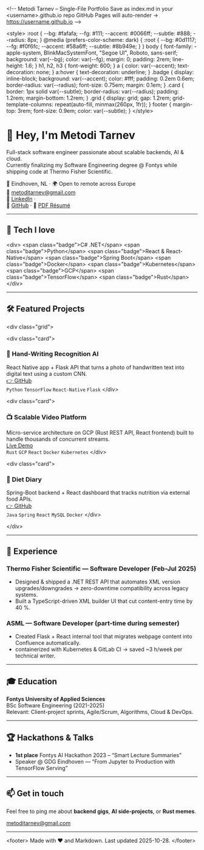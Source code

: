 &lt;!--
  Metodi Tarnev – Single-File Portfolio
  Save as index.md in your &lt;username&gt;.github.io repo
  GitHub Pages will auto-render → https://username.github.io
--&gt;

&lt;style&gt;
  :root {
    --bg: #fafafa;
    --fg: #111;
    --accent: #0066ff;
    --subtle: #888;
    --radius: 8px;
  }
  @media (prefers-color-scheme: dark) {
    :root {
      --bg: #0d1117;
      --fg: #f0f6fc;
      --accent: #58a6ff;
      --subtle: #8b949e;
    }
  }
  body {
    font-family: -apple-system, BlinkMacSystemFont, "Segoe UI", Roboto, sans-serif;
    background: var(--bg);
    color: var(--fg);
    margin: 0;
    padding: 2rem;
    line-height: 1.6;
  }
  h1, h2, h3 { font-weight: 600; }
  a { color: var(--accent); text-decoration: none; }
  a:hover { text-decoration: underline; }
  .badge {
    display: inline-block;
    background: var(--accent);
    color: #fff;
    padding: 0.2em 0.6em;
    border-radius: var(--radius);
    font-size: 0.75em;
    margin: 0.1em;
  }
  .card {
    border: 1px solid var(--subtle);
    border-radius: var(--radius);
    padding: 1.2rem;
    margin-bottom: 1.2rem;
  }
  .grid {
    display: grid;
    gap: 1.2rem;
    grid-template-columns: repeat(auto-fill, minmax(260px, 1fr));
  }
  footer { margin-top: 3rem; font-size: 0.9em; color: var(--subtle); }
&lt;/style&gt;

# 👋 Hey, I'm **Metodi Tarnev**

Full-stack software engineer passionate about scalable backends, AI & cloud.  
Currently finalizing my Software Engineering degree @ Fontys while shipping code at Thermo Fisher Scientific.

📍 Eindhoven, NL · 🌍 Open to remote across Europe  
📧 [metoditarnev@gmail.com](mailto:metoditarnev@gmail.com)  
💼 [LinkedIn](https://www.linkedin.com/in/metodi-tarnev-735b9b185/) ·  
🐙 [GitHub](https://github.com/metoditarnev) ·
📄 [PDF Résumé](./Black%20White%20Minimalist%20CV%20Resume.pdf)

---

## 🚀 Tech I love

&lt;div&gt;
  &lt;span class="badge"&gt;C# .NET&lt;/span&gt;
  &lt;span class="badge"&gt;Python&lt;/span&gt;
  &lt;span class="badge"&gt;React & React-Native&lt;/span&gt;
  &lt;span class="badge"&gt;Spring Boot&lt;/span&gt;
  &lt;span class="badge"&gt;Docker&lt;/span&gt;
  &lt;span class="badge"&gt;Kubernetes&lt;/span&gt;
  &lt;span class="badge"&gt;GCP&lt;/span&gt;
  &lt;span class="badge"&gt;TensorFlow&lt;/span&gt;
  &lt;span class="badge"&gt;Rust&lt;/span&gt;
&lt;/div&gt;

---

## 🛠️ Featured Projects

&lt;div class="grid"&gt;

&lt;div class="card"&gt;

### 📝 Hand-Writing Recognition AI  
React Native app + Flask API that turns a photo of handwritten text into digital text using a custom CNN.  
[👉 GitHub](https://github.com/metoditarnev/handwriting-ai)  
`Python` `TensorFlow` `React-Native` `Flask`
&lt;/div&gt;

&lt;div class="card"&gt;

### 📺 Scalable Video Platform  
Micro-service architecture on GCP (Rust REST API, React frontend) built to handle thousands of concurrent streams.  
[Live Demo](https://video.metoditarnev.dev)  
`Rust` `GCP` `React` `Docker` `Kubernetes`
&lt;/div&gt;

&lt;div class="card"&gt;

### 🥗 Diet Diary  
Spring-Boot backend + React dashboard that tracks nutrition via external food APIs.  
[👉 GitHub](https://github.com/metoditarnev/diet-diary)  
`Java` `Spring` `React` `MySQL` `Docker`
&lt;/div&gt;

&lt;/div&gt;

---

## 💼 Experience

### Thermo Fisher Scientific — Software Developer (Feb-Jul 2025)
- Designed & shipped a .NET REST API that automates XML version upgrades/downgrades → zero-downtime compatibility across legacy systems.  
- Built a TypeScript-driven XML builder UI that cut content-entry time by 40 %.

### ASML — Software Developer (part-time during semester)
- Created Flask + React internal tool that migrates webpage content into Confluence automatically.  
- containerized with Kubernetes & GitLab CI → saved ~3 h/week per technical writer.

---

## 🎓 Education

**Fontys University of Applied Sciences**  
BSc Software Engineering (2021-2025)  
Relevant: Client-project sprints, Agile/Scrum, Algorithms, Cloud & DevOps.

---

## 🏆 Hackathons & Talks

- **1st place** Fontys AI Hackathon 2023 – “Smart Lecture Summaries”  
- Speaker @ GDG Eindhoven — “From Jupyter to Production with TensorFlow Serving”

---

## 📫 Get in touch

Feel free to ping me about **backend gigs**, **AI side-projects**, or **Rust memes**.

[metoditarnev@gmail.com](mailto:metoditarnev@gmail.com)

---

&lt;footer&gt;
  Made with ❤️ and Markdown. Last updated 2025-10-28.
&lt;/footer&gt;